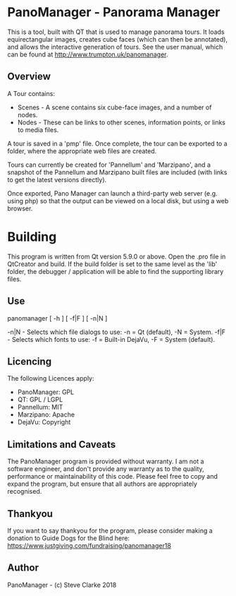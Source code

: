 # PanoManager - Panorama Manager

This is a tool, built with QT that is used to manage panorama tours.
It loads equirectangular images, creates cube faces (which can then be annotated), and allows the interactive generation of tours. See the user manual, which can be found at http://www.trumpton.uk/panomanager. 

## Overview

A Tour contains:
* Scenes - A scene contains six cube-face images, and a number of nodes.
* Nodes - These can be links to other scenes, information points, or links to media files.

A tour is saved in a 'pmp' file.  Once complete, the tour can be exported to a folder, where the appropriate web files are created.

Tours can currently be created for 'Pannellum' and 'Marzipano', and a snapshot of the Pannellum and Marzipano built files are included (with links to get the latest versions directly).

Once exported, Pano Manager can launch a third-party web server (e.g. using php) so that the output can be viewed on a local disk, but using a web browser.

# Building

This program is written from Qt version 5.9.0 or above.
Open the .pro file in QtCreator and build.  If the build
folder is set to the same level as the 'lib' folder, the
debugger / application will be able to find the supporting
library files.

## Use

panomanager [ -h ] [ -f|F ] [ -n|N ]

  -n|N  -  Selects which file dialogs to use: -n = Qt (default), -N = System.
  -f|F  -  Selects which fonts to use: -f = Built-in DejaVu, -F = System (default).


## Licencing

The following Licences apply:

* PanoManager: GPL
* QT: GPL / LGPL
* Pannellum: MIT
* Marzipano: Apache
* DejaVu: Copyright

## Limitations and Caveats

The PanoManager program is provided without warranty.  I am not a software engineer, and don't provide any warranty as to the quality, performance or maintainability of this code.  Please feel free to copy and expand the program, but ensure that all authors are appropriately recognised.

## Thankyou

If you want to say thankyou for the program, please consider making a donation to Guide Dogs for the Blind here: https://www.justgiving.com/fundraising/panomanager18

## Author

PanoManager - (c) Steve Clarke 2018

